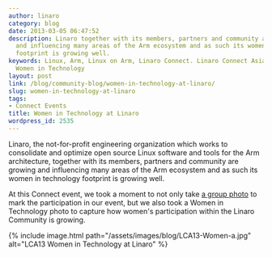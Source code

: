 ```yaml
---
author: linaro
category: blog
date: 2013-03-05 06:47:52
description: Linaro together with its members, partners and community are growing
  and influencing many areas of the Arm ecosystem and as such its women in technology
  footprint is growing well.
keywords: Linux, Arm, Linux on Arm, Linaro Connect. Linaro Connect Asia 2013, LCA13,
  Women in Technology
layout: post
link: /blog/community-blog/women-in-technology-at-linaro/
slug: women-in-technology-at-linaro
tags:
- Connect Events
title: Women in Technology at Linaro
wordpress_id: 2535
---
```


Linaro, the not-for-profit engineering organization which works to consolidate and optimize open source Linux software and tools for the Arm architecture, together with its members, partners and community are growing and influencing many areas of the Arm ecosystem and as such its women in technology footprint is growing well.

At this Connect event, we took a moment to not only take [a group photo](/blog/linaro-connect-asia-2013-group-photo/) to mark the participation in our event, but we also took a Women in Technology photo to capture how women's participation within the Linaro Community is growing.

{% include image.html path="/assets/images/blog/LCA13-Women-a.jpg" alt="LCA13 Women in Technology at Linaro" %}